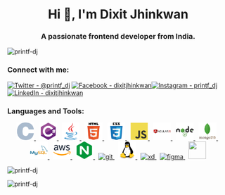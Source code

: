 <h1 align="center">Hi 👋, I'm Dixit Jhinkwan</h1>
<h3 align="center">A passionate frontend developer from India.</h3>

<p align="left">
    <img src="https://gpvc.arturio.dev/printf-dj" alt="printf-dj" />
</p>

<h3 align="left">Connect with me:</h3>
<p>

[![Twitter - @printf_dj](https://img.shields.io/static/v1?label=Twitter&message=%40printf_dj&color=1DA1F2&logo=twitter)](https://twitter.com/printf_dj)   [![Facebook - dixitjhinkwan ](https://img.shields.io/static/v1?label=Facebook&message=dixitjhinkwan+&color=1877f2&logo=facebook&logoColor=white)](https://fb.com/dixitjhinkwan)[![Instagram  - printf_dj ](https://img.shields.io/static/v1?label=Instagram+&message=printf_dj+&color=E4405F&logo=instagram&logoColor=E4405F)](https://instagram.com/printf_dj)[![LinkedIn - dixitjhinkwan ](https://img.shields.io/static/v1?label=LinkedIn&message=dixitjhinkwan+&color=0A66C2&logo=linkedin)](https://linkedin.com/in/dixitjhinkwan)

</p>

<h3 align="left">Languages and Tools:</h3>
<p align="center">
    <a href="https://www.cprogramming.com/" target="_blank">
        <img src="https://raw.githubusercontent.com/devicons/devicon/master/icons/c/c-original.svg" alt="c" width="40"
            height="40" />
    </a>
    &nbsp;
    <a href="https://www.w3schools.com/cs/" target="_blank">
        <img src="https://raw.githubusercontent.com/devicons/devicon/master/icons/csharp/csharp-original.svg"
            alt="csharp" width="40" height="40" />
    </a>
    &nbsp;
    <a href="https://www.java.com" target="_blank">
        <img src="https://raw.githubusercontent.com/devicons/devicon/master/icons/java/java-original.svg" alt="java"
            width="40" height="40" />
    </a>
    &nbsp;
    <a href="https://www.w3.org/html/" target="_blank">
        <img src="https://raw.githubusercontent.com/devicons/devicon/master/icons/html5/html5-original-wordmark.svg"
            alt="html5" width="40" height="40" />
    </a>
    &nbsp;
    <a href="https://www.w3schools.com/css/" target="_blank">
        <img src="https://raw.githubusercontent.com/devicons/devicon/master/icons/css3/css3-original-wordmark.svg"
            alt="css3" width="40" height="40" />
    </a>
    &nbsp;
    <a href="https://developer.mozilla.org/en-US/docs/Web/JavaScript" target="_blank">
        <img src="https://raw.githubusercontent.com/devicons/devicon/master/icons/javascript/javascript-original.svg"
            alt="javascript" width="40" height="40" />
    </a>
    &nbsp;
    <a href="https://angular.io" target="_blank">
        <img src="https://raw.githubusercontent.com/devicons/devicon/master/icons/angularjs/angularjs-original-wordmark.svg"
            alt="angularjs" width="40" height="40" />
    </a>
    &nbsp;
    <a href="https://nodejs.org" target="_blank">
        <img src="https://raw.githubusercontent.com/devicons/devicon/master/icons/nodejs/nodejs-original-wordmark.svg"
            alt="nodejs" width="40" height="40" />
    </a>
    &nbsp;
    <a href="https://www.mongodb.com/" target="_blank">
        <img src="https://raw.githubusercontent.com/devicons/devicon/master/icons/mongodb/mongodb-original-wordmark.svg"
            alt="mongodb" width="40" height="40" />
    </a>
    &nbsp;
    <a href="https://www.mysql.com/" target="_blank">
        <img src="https://raw.githubusercontent.com/devicons/devicon/master/icons/mysql/mysql-original-wordmark.svg"
            alt="mysql" width="40" height="40" />
    </a>
    &nbsp;
    <a href="https://aws.amazon.com" target="_blank">
        <img src="https://raw.githubusercontent.com/devicons/devicon/master/icons/amazonwebservices/amazonwebservices-original-wordmark.svg"
            alt="aws" width="40" height="40" />
    </a>
    &nbsp;
    <a href="https://www.nginx.com" target="_blank">
        <img src="https://raw.githubusercontent.com/devicons/devicon/master/icons/nginx/nginx-original.svg" alt="nginx"
            width="40" height="40" />
    </a>
    &nbsp;
    <a href="https://git-scm.com/" target="_blank">
        <img src="https://www.vectorlogo.zone/logos/git-scm/git-scm-icon.svg" alt="git" width="40" height="40" />
    </a>
    &nbsp;
    <a href="https://www.linux.org/" target="_blank">
        <img src="https://raw.githubusercontent.com/devicons/devicon/master/icons/linux/linux-original.svg" alt="linux"
            width="40" height="40" />
    </a>
    &nbsp;
    <a href="https://www.adobe.com/products/xd.html" target="_blank">
        <img src="https://cdn.worldvectorlogo.com/logos/adobe-xd.svg" alt="xd" width="40" height="40" />
    </a>
    &nbsp;
    <a href="https://www.figma.com/" target="_blank">
        <img src="https://www.vectorlogo.zone/logos/figma/figma-icon.svg" alt="figma" width="40" height="40" />
    </a>
    &nbsp;
    <a href="https://www.photoshop.com/en" target="_blank">
        <img src="https://cdn.jsdelivr.net/npm/simple-icons@v4/icons/adobephotoshop.svg" height="40" width="40"  />
    </a>

</p>
<p>
   <img align="left"
        src="https://github-readme-stats.vercel.app/api?username=printf-dj&show_icons=true&locale=en&hide_border=1&title_color=333333" alt="printf-dj" />
</p>
<br>
<p>
    <img align="left"
        src="https://github-readme-stats.vercel.app/api/top-langs?username=printf-dj&show_icons=true&locale=en&layout=compact&hide_border=1&title_color=333333"
        alt="printf-dj" />
</p>

